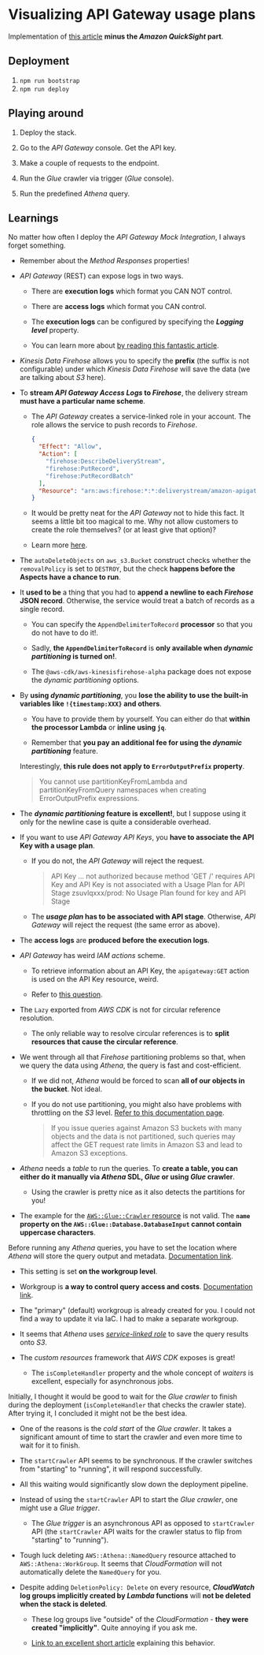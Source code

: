 # Visualizing API Gateway usage plans

Implementation of [this article](https://aws.amazon.com/blogs/compute/visualizing-amazon-api-gateway-usage-plans-using-amazon-quicksight/) **minus the _Amazon QuickSight_ part**.

## Deployment

1. `npm run bootstrap`
2. `npm run deploy`

## Playing around

1. Deploy the stack.

2. Go to the _API Gateway_ console. Get the API key.

3. Make a couple of requests to the endpoint.

4. Run the _Glue_ crawler via trigger (_Glue_ console).

5. Run the predefined _Athena_ query.

## Learnings

No matter how often I deploy the _API Gateway Mock Integration_, I always forget something.

- Remember about the _Method Responses_ properties!

- _API Gateway_ (REST) can expose logs in two ways.

  - There are **execution logs** which format you CAN NOT control.

  - There are **access logs** which format you CAN control.

  - The **execution logs** can be configured by specifying the **_Logging level_** property.

  - You can learn more about [by reading this fantastic article](https://seed.run/blog/whats-the-difference-between-access-logs-and-execution-logs-in-api-gateway.html).

- _Kinesis Data Firehose_ allows you to specify the **prefix** (the suffix is not configurable) under which _Kinesis Data Firehose_ will save the data (we are talking about _S3_ here).

- To **stream _API Gateway Access Logs_ to _Firehose_**, the delivery stream **must have a particular name scheme**.

  - The _API Gateway_ creates a service-linked role in your account. The role allows the service to push records to _Firehose_.

    ```json
    {
      "Effect": "Allow",
      "Action": [
        "firehose:DescribeDeliveryStream",
        "firehose:PutRecord",
        "firehose:PutRecordBatch"
      ],
      "Resource": "arn:aws:firehose:*:*:deliverystream/amazon-apigateway-*"
    }
    ```

  - It would be pretty neat for the _API Gateway_ not to hide this fact. It seems a little bit too magical to me. Why not allow customers to create the role themselves? (or at least give that option)?

  - Learn more [here](https://docs.aws.amazon.com/apigateway/latest/developerguide/apigateway-logging-to-kinesis.html#set-up-kinesis-access-logging-using-console).

- The `autoDeleteObjects` on `aws_s3.Bucket` construct checks whether the `removalPolicy` is set to `DESTROY`, but the check **happens before the Aspects have a chance to run**.

- It **used to be** a thing that you had to **append a newline to each _Firehose_ JSON record**. Otherwise, the service would treat a batch of records as a single record.

  - You can specify the `AppendDelimiterToRecord` **processor** so that you do not have to do it!.

  - Sadly, **the `AppendDelimiterToRecord`** is **only available when _dynamic partitioning_ is turned on!**.

  - The `@aws-cdk/aws-kinesisfirehose-alpha` package does not expose the _dynamic partitioning_ options.

- By **using _dynamic partitioning_**, you **lose the ability to use the built-in variables like `!{timestamp:XXX}` and others**.

  - You have to provide them by yourself. You can either do that **within the processor Lambda** or **inline using `jq`**.

  - Remember that **you pay an additional fee for using the _dynamic partitioning_** feature.

  Interestingly, **this rule does not apply to `ErrorOutputPrefix` property**.

  > You cannot use partitionKeyFromLambda and partitionKeyFromQuery namespaces when creating ErrorOutputPrefix expressions.

- The **_dynamic partitioning_ feature is excellent!**, but I suppose using it only for the newline case is quite a considerable overhead.

- If you want to use _API Gateway API Keys_, you **have to associate the API Key with a usage plan**.

  - If you do not, the _API Gateway_ will reject the request.

    > API Key ... not authorized because method 'GET /' requires API Key and API Key is not associated with a Usage Plan for API Stage zsuvlqxxx/prod: No Usage Plan found for key and API Stage

  - The **_usage plan_ has to be associated with API stage**. Otherwise, _API Gateway_ will reject the request (the same error as above).

- The **access logs** are **produced before the execution logs**.

- _API Gateway_ has weird _IAM actions_ scheme.

  - To retrieve information about an API Key, the `apigateway:GET` action is used on the API Key resource, weird.

  - Refer to [this question](https://repost.aws/questions/QUbbuJnHDORfKRjquIsCWfug/api-gateway-iam-actions-permissions-definition).

- The `Lazy` exported from _AWS CDK_ is not for circular reference resolution.

  - The only reliable way to resolve circular references is to **split resources that cause the circular reference**.

- We went through all that _Firehose_ partitioning problems so that, when we query the data using _Athena_, the query is fast and cost-efficient.

  - If we did not, _Athena_ would be forced to scan **all of our objects in the bucket**. Not ideal.

  - If you do not use partitioning, you might also have problems with throttling on the _S3_ level. [Refer to this documentation page](https://docs.aws.amazon.com/athena/latest/ug/partitions.html#partitions-considerations-limitations).

    > If you issue queries against Amazon S3 buckets with many objects and the data is not partitioned, such queries may affect the GET request rate limits in Amazon S3 and lead to Amazon S3 exceptions.

- _Athena_ needs a _table_ to run the queries. To **create a table, you can either do it manually via _Athena_ SDL, _Glue_ or using _Glue_ crawler**.

  - Using the crawler is pretty nice as it also detects the partitions for you!

- The example for the [`AWS::Glue::Crawler` resource](https://docs.aws.amazon.com/AWSCloudFormation/latest/UserGuide/aws-resource-glue-crawler.html) is not valid. The **`name` property on the `AWS::Glue::Database.DatabaseInput` cannot contain uppercase characters**.

Before running any _Athena_ queries, you have to set the location where _Athena_ will store the query output and metadata. [Documentation link](https://docs.aws.amazon.com/athena/latest/ug/querying.html).

- This setting is set **on the workgroup level**.

- Workgroup is **a way to control query access and costs**. [Documentation link](https://docs.aws.amazon.com/athena/latest/ug/manage-queries-control-costs-with-workgroups.html).

- The "primary" (default) workgroup is already created for you. I could not find a way to update it via IaC. I had to make a separate workgroup.

- It seems that _Athena_ uses [_service-linked role_](https://docs.aws.amazon.com/IAM/latest/UserGuide/using-service-linked-roles.html) to save the query results onto _S3_.

- The _custom resources_ framework that _AWS CDK_ exposes is great!

  - The `isCompleteHandler` property and the whole concept of _waiters_ is excellent, especially for asynchronous jobs.

Initially, I thought it would be good to wait for the _Glue crawler_ to finish during the deployment (`isCompleteHandler` that checks the crawler state). After trying it, I concluded it might not be the best idea.

- One of the reasons is the _cold start_ of the _Glue crawler_. It takes a significant amount of time to start the crawler and even more time to wait for it to finish.

- The `startCrawler` API seems to be synchronous. If the crawler switches from "starting" to "running", it will respond successfully.

- All this waiting would significantly slow down the deployment pipeline.

- Instead of using the `startCrawler` API to start the _Glue crawler_, one might use a _Glue trigger_.

  - The _Glue trigger_ is an asynchronous API as opposed to `startCrawler` API (the `startCrawler` API waits for the crawler status to flip from "starting" to "running").

- Tough luck deleting `AWS::Athena::NamedQuery` resource attached to `AWS::Athena::WorkGroup`. It seems that _CloudFormation_ will not automatically delete the `NamedQuery` for you.

- Despite adding `DeletionPolicy: Delete` on every resource, **_CloudWatch_ log groups implicitly created by _Lambda_ functions** will **not be deleted when the stack is deleted**.

  - These log groups live "outside" of the _CloudFormation_ - **they were created "implicitly"**. Quite annoying if you ask me.

  - [Link to an excellent short article](https://blog.rowanudell.com/cleaning-up-lambda-logs-with-cloudformation/) explaining this behavior.
